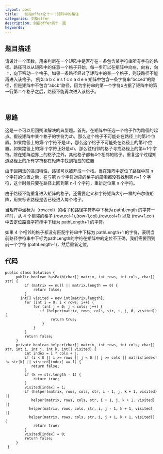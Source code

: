 ```yaml
---
layout: post
title:   剑指offer之十一：矩阵中的路径
categories: 剑指offer
description: 剑指offer第十一题
keywords: 
---
```



## 题目描述

请设计一个函数，用来判断在一个矩阵中是否存在一条包含某字符串所有字符的路径。路径可以从矩阵中的任意一个格子开始，每一步可以在矩阵中向左，向右，向上，向下移动一个格子。如果一条路径经过了矩阵中的某一个格子，则该路径不能再进入该格子。 例如 a b c e s f c s a d e e 矩阵中包含一条字符串”bcced”的路径，但是矩阵中不包含”abcb”路径，因为字符串的第一个字符b占据了矩阵中的第一行第二个格子之后，路径不能再次进入该格子。

 

## 思路

这是一个可以用回朔法解决的典型题。首先，在矩阵中任选一个格子作为路径的起点。假设矩阵中某个格子的字符为ch，那么这个格子不可能处在路径上的第i个位置。如果路径上的第i个字符不是ch，那么这个格子不可能处在路径上的第i个位置。如果路径上的第i个字符正好是ch，那么往相邻的格子寻找路径上的第i+1个字符。除在矩阵边界上的格子之外，其他格子都有4个相邻的格子。重复这个过程知道路径上的所有字符都在矩阵中找到相应的位置

由于回朔法的递归特性，路径可以被开成一个栈。当在矩阵中定位了路径中前 n 个字符的位置之后，在与第 n 个字符对应的格子的周围都没有找到第 n+1 个字符，这个时候只要在路径上回到第 n-1 个字符，重新定位第 n 个字符。

由于路径不能重复进入矩阵的格子，还需要定义和字符矩阵大小一样的布尔值矩阵，用来标识路径是否已经进入每个格子。

当矩阵中坐标为（row,col）的格子和路径字符串中下标为 pathLength 的字符一样时，从 4 个相邻的格子 (row,col-1),(row-1,col),(row,col+1) 以及 (row+1,col) 中去定位路径字符串中下标为 pathLength+1 的字符。

如果 4 个相邻的格子都没有匹配字符串中下标为 pathLength+1 的字符，表明当前路径字符串中下标为pathLength的字符在矩阵中的定位不正确，我们需要回到前一个字符 (pathLength-1)，然后重新定位。



## 代码



	public class Solution {
	     public boolean hasPath(char[] matrix, int rows, int cols, char[] str) {
	         if (matrix == null || matrix.length == 0) {
	             return false;
	         }
	       int[] visited = new int[matrix.length];
	         for (int i = 0; i < rows; i++) {
	             for (int j = 0; j < cols; j++) {
	                if (helper(matrix, rows, cols, str, i, j, 0, visited)) {
	                     return true;
	                 }
	             }
	         }
	         return false;
	     }
	     private boolean helper(char[] matrix, int rows, int cols, char[] str, int i, int j, int k, int[] visited) {
	         int index = i * cols + j;
	         if (i < 0 || i >= rows || j < 0 || j >= cols || matrix[index] != str[k] || visited[index] == 1) {
	            return false;
	         }
	         if (k == str.length - 1) {
	             return true;
	         }
	         visited[index] = 1;
	         if (helper(matrix, rows, cols, str, i - 1, j, k + 1, visited) ||
	            helper(matrix, rows, cols, str, i + 1, j, k + 1, visited) ||
	           helper(matrix, rows, cols, str, i, j - 1, k + 1, visited) ||
	           helper(matrix, rows, cols, str, i, j + 1, k + 1, visited)) {
	             return true;
	         }
	         visited[index] = 0;
	         return false;
	     }
	 }


